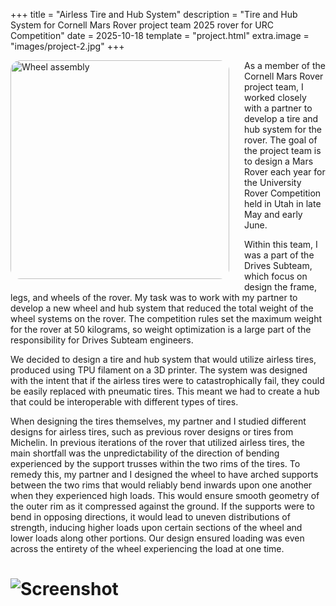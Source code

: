 +++
title = "Airless Tire and Hub System"
description = "Tire and Hub System for Cornell Mars Rover project team 2025 rover for URC Competition"
date = 2025-10-18
template = "project.html"
extra.image = "images/project-2.jpg"
+++

<div style="width:350px; height:350px; overflow:hidden; border-radius:1rem; float:left; margin:0 1.5rem 1rem 0;">
  <img src="../../images/project-2.jpg"
       alt="Wheel assembly"
       style="width:100%; height:100%; object-fit:cover; object-position:center 40%; display:block;">
</div>

As a member of the Cornell Mars Rover project team, I worked closely with a partner to develop a tire and hub system for the rover. The goal of the project team is to design a Mars Rover each year for the University Rover Competition held in Utah in late May and early June.

Within this team, I was a part of the Drives Subteam, which focus on design the frame, legs, and wheels of the rover. My task was to work with my partner to develop a new wheel and hub system that reduced the total weight of the wheel systems on the rover. The competition rules set the maximum weight for the rover at 50 kilograms, so weight optimization is a large part of the responsibility for Drives Subteam engineers.

We decided to design a tire and hub system that would utilize airless tires, produced using TPU filament on a 3D printer. The system was designed with the intent that if the airless tires were to catastrophically fail, they could be easily replaced with pneumatic tires. This meant we had to create a hub that could be interoperable with different types of tires.

When designing the tires themselves, my partner and I studied different designs for airless tires, such as previous rover designs or tires from Michelin. In previous iterations of the rover that utilized airless tires, the main shortfall was the unpredictability of the direction of bending experienced by the support trusses within the two rims of the tires. To remedy this, my partner and I designed the wheel to have arched supports between the two rims that would reliably bend inwards upon one another when they experienced high loads. This would ensure smooth geometry of the outer rim as it compressed against the ground. If the supports were to bend in opposing directions, it would lead to uneven distributions of strength, inducing higher loads upon certain sections of the wheel and lower loads along other portions. Our design ensured loading was even across the entirety of the wheel experiencing the load at one time.

# ![Screenshot](../../images/project-2.jpg)

